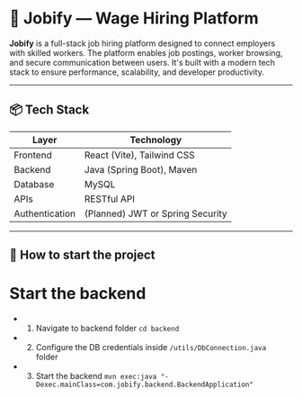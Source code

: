 # 💼 Jobify — Wage Hiring Platform

**Jobify** is a full-stack job hiring platform designed to connect employers with skilled workers. The platform enables job postings, worker browsing, and secure communication between users. It's built with a modern tech stack to ensure performance, scalability, and developer productivity.

---

## 📦 Tech Stack

| Layer       | Technology                      |
|-------------|----------------------------------|
| Frontend    | React (Vite), Tailwind CSS  |
| Backend     | Java (Spring Boot), Maven       |
| Database    | MySQL              |
| APIs        | RESTful API                     |
| Authentication | (Planned) JWT or Spring Security |

---

## 📁 How to start the project
# Start the backend
- 1. Navigate to backend folder
``` cd backend ```
- 2. Configure the DB credentials inside `/utils/DbConnection.java ` folder
- 3. Start the backend
`` mvn exec:java "-Dexec.mainClass=com.jobify.backend.BackendApplication" ``



